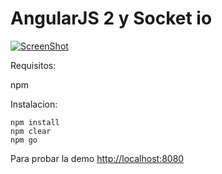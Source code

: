 # AngularJS 2 y Socket io


[![ScreenShot](https://i.ytimg.com/vi/kj1UNUV8nPM/3.jpg)](http://youtu.be/kj1UNUV8nPM)

Requisitos:

npm


Instalacion:
```
npm install
npm clear
npm go
```


Para probar la demo [http://localhost:8080](http://localhost:8080) 



